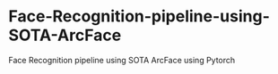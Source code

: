 # Face-Recognition-pipeline-using-SOTA-ArcFace
Face Recognition pipeline using SOTA ArcFace using Pytorch
